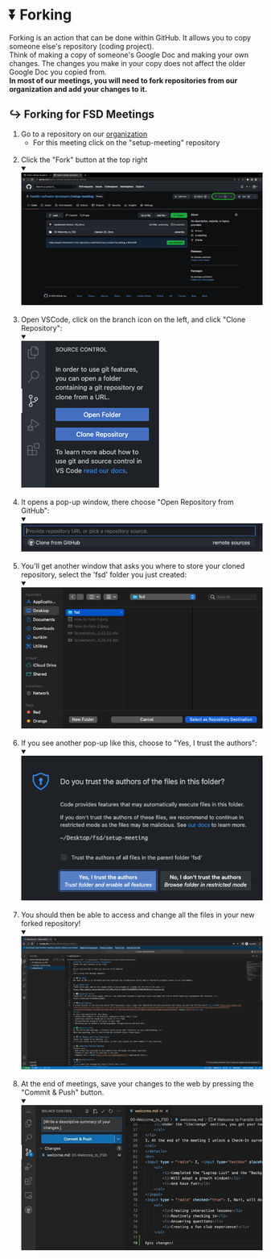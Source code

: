 # ⏬ Forking
Forking is an action that can be done within GitHub. It allows you to copy someone else's repository (coding project).<br>
Think of making a copy of someone's Google Doc and making your own changes. The changes you make in your copy does not affect the older Google Doc you copied from.<br>
<strong>In most of our meetings, you will need to fork repositories from our organization and add your changes to it.</strong>

## ↪ Forking for FSD Meetings
<ol>
    <li>Go to a repository on our <a href ="https://github.com/franklin-software-developers">organization</a>
        <ul style="list-style-type: circle">
            <li>For this meeting click on the "setup-meeting" repository</li>
        </ul>
    </li>
    <br>
    <li>Click the "Fork" button at the top right
        <details open="true">
            <summary></summary>
            <img src="images/how-to-fork-0.jpeg">
        </details>
    </li>
    <br>
    <li>
        Open VSCode, click on the branch icon on the left, and click "Clone Repository":<br>
        <details open="true">
            <summary></summary>
            <img src="images/how-to-fork-1.jpeg">
        </details>
    </li>
    <br>
    <li>
        It opens a pop-up window, there choose "Open Repository from GitHub":
        <details open="true">
            <summary></summary>
            <img src="images/how-to-fork-2.jpeg">
        </details>
    </li>
    <br>
    <li>
        You'll get another window that asks you where to store your cloned repository, select the 'fsd' folder you just created:
        <details open="true">
            <summary></summary>
            <img src="images/how-to-fork-3.jpeg">
        </details>
    </li>
    <br>
    <li>
        If you see another pop-up like this, choose to "Yes, I trust the authors":
        <details open="true">
            <summary></summary>
            <img src="images/how-to-fork-4.jpeg">
        </details>
    </li>
    <br>
    <li>
        You should then be able to access and change all the files in your new forked repository!
        <details open="true">
            <summary></summary>
            <img  src="images/how-to-fork-5.jpeg">
        </details>
    </li>
    <br>
    <li>
        At the end of meetings, save your changes to the web by pressing the "Commit & Push" button.
        <details open="true">
            <summary></summary>
            <img src="images/how-to-fork-6.jpeg">
        </details>
    </li>
</ol>